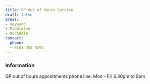 ```yaml
---
title: GP out of Hours Service
draft: false
areas:
- Heywood
- Middleton
- Rochdale
contact:
  phone:
  - 0161 763 8292
---
```


### Information
GP out of hours appointments phone line.  Mon - Fri 6.30pm to 9pm

